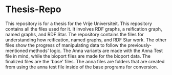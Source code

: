 # Thesis-Repo
This repository is for a thesis for the Vrije Universiteit. This repository contains all the files used for it. It involves RDF graphs, a reification graph, named graphs, and RDF Star.
The repository contains the files for understanding how reification, named graphs, and RDF Star work. The other files show the progress of manipulating data to follow the previously-mentioned methods' logic. The Anna variants are made with the Anna Test file in mind, while the bioport files are made for the bioport data. The finalized files are the 'base' files.
The anna files are folders that are created from using the anna test file inside of the base programs for conversion.
